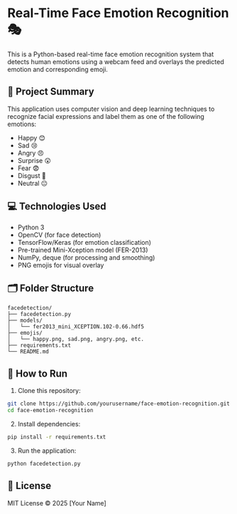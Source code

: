 # Real-Time Face Emotion Recognition 🎭

This is a Python-based real-time face emotion recognition system that detects human emotions using a webcam feed and overlays the predicted emotion and corresponding emoji.

## 📌 Project Summary

This application uses computer vision and deep learning techniques to recognize facial expressions and label them as one of the following emotions:

- Happy 😊
- Sad 😢
- Angry 😠
- Surprise 😲
- Fear 😨
- Disgust 🤢
- Neutral 😐

## 💻 Technologies Used

- Python 3
- OpenCV (for face detection)
- TensorFlow/Keras (for emotion classification)
- Pre-trained Mini-Xception model (FER-2013)
- NumPy, deque (for processing and smoothing)
- PNG emojis for visual overlay

## 🗂 Folder Structure

```
facedetection/
├── facedetection.py
├── models/
│   └── fer2013_mini_XCEPTION.102-0.66.hdf5
├── emojis/
│   └── happy.png, sad.png, angry.png, etc.
├── requirements.txt
└── README.md
```

## 🚀 How to Run

1. Clone this repository:
```bash
git clone https://github.com/yourusername/face-emotion-recognition.git
cd face-emotion-recognition
```

2. Install dependencies:
```bash
pip install -r requirements.txt
```

3. Run the application:
```bash
python facedetection.py
```



## 📄 License

MIT License © 2025 [Your Name]
